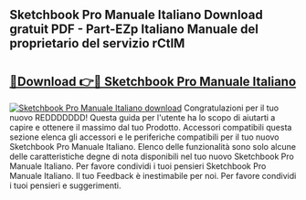 ## Sketchbook Pro Manuale Italiano Download gratuit PDF - Part-EZp Italiano Manuale del proprietario del servizio rCtlM

# <h2><a href="http://dfbjl8.blite.top/?on=Sketchbook+Pro+Manuale+Italiano">🔗Download 👉🔴 Sketchbook Pro Manuale Italiano</a></h2>

[![Sketchbook Pro Manuale Italiano download](https://i.imgur.com/lujVjoI.png)](http://dfbjl8.blite.top/?on=Sketchbook+Pro+Manuale+Italiano)
Congratulazioni per il tuo nuovo REDDDDDDD! Questa guida per l'utente ha lo scopo di aiutarti a capire e ottenere il massimo dal tuo Prodotto. Accessori compatibili questa sezione elenca gli accessori e le periferiche compatibili per il tuo nuovo Sketchbook Pro Manuale Italiano. Elenco delle funzionalità sono solo alcune delle caratteristiche degne di nota disponibili nel tuo nuovo Sketchbook Pro Manuale Italiano. Per favore condividi i tuoi pensieri Sketchbook Pro Manuale Italiano. Il tuo Feedback è inestimabile per noi. Per favore condividi i tuoi pensieri e suggerimenti.
